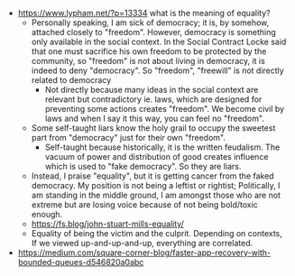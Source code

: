 - https://www.lypham.net/?p=13334 what is the meaning of equality?
	- Personally speaking, I am sick of democracy; it is, by somehow, attached closely to "freedom". However, democracy is something only available in the social context. In the Social Contract Locke said that one must sacrifice his own freedom to be protected by the community, so "freedom" is not about living in democracy, it is indeed to deny "democracy". So "freedom", "freewill" is not directly related to democracy
		- Not directly because many ideas in the social context are relevant but contradictory ie. laws, which are designed for preventing some actions creates "freedom". We become civil by laws and when I say it this way, you can feel no "freedom".
	- Some self-taught liars know the holy grail to occupy the sweetest part from "democracy" just for their own "freedom".
		- Self-taught because historically, it is the written feudalism. The vacuum of power and distribution of good creates influence which is used to "fake democracy". So they are liars.
	- Instead, I praise "equality", but it is getting cancer from the faked democracy. My position is not being a leftist or rightist; Politically, I am standing in the middle ground, I am amongst those who are not extreme but are losing voice because of not being bold/toxic enough.
	- https://fs.blog/john-stuart-mills-equality/
	- Equality of being the victim and the culprit. Depending on contexts, If we viewed up-and-up-and-up, everything are correlated.
- https://medium.com/square-corner-blog/faster-app-recovery-with-bounded-queues-d546820a0abc